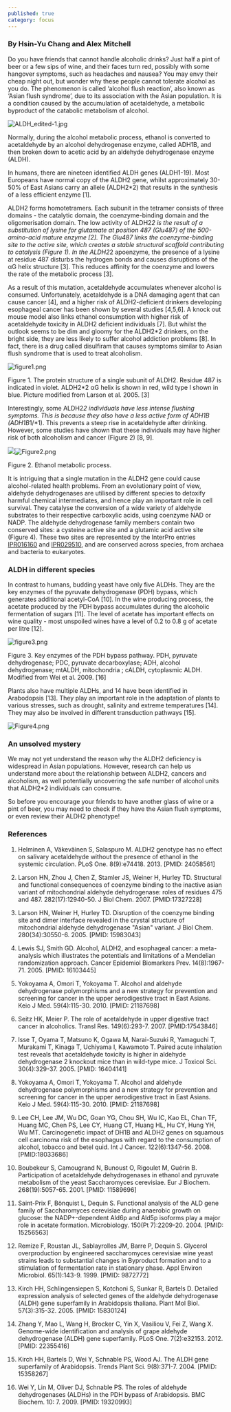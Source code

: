 ```yaml
---
published: true
category: focus
---
```

### By Hsin-Yu Chang and Alex Mitchell

Do you have friends that cannot handle alcoholic drinks? Just half a pint of beer or a few sips of wine, and their faces turn red, possibly with some hangover symptoms, such as headaches and nausea? You may envy  their cheap night out, but wonder why these people cannot tolerate alcohol as you do. The phenomenon is called ‘alcohol flush reaction’, also known as ‘Asian flush syndrome’, due to its association with the Asian population. It is a condition caused by the accumulation of acetaldehyde, a metabolic byproduct of the catabolic metabolism of alcohol.

![ALDH_edited-1.jpg]({{site.baseurl}}/assets/media/images/posts/ALDH_edited-1.jpg) 

Normally, during the alcohol metabolic process, ethanol is converted to acetaldehyde by an alcohol dehydrogenase enzyme, called ADH1B, and then broken down to acetic acid by an aldehyde dehydrogenase enzyme (ALDH). 

In humans, there are nineteen identified ALDH genes (ALDH1-19). Most Europeans have normal copy of the ALDH2 gene, whilst approximately 30-50% of East Asians carry an allele (ALDH2*2)  that results in the synthesis of a less efficient enzyme [1].

ALDH2 forms homotetramers.  Each subunit in the tetramer consists of three domains - the catalytic domain, the coenzyme-binding domain and the oligomerisation domain. The low activity of ALDH2*2 is the result of a substitution of lysine for glutamate at position 487 (Glu487) of the 500-amino-acid mature enzyme [2]. The Glu487 links the coenzyme-binding site to the active site, which creates a stable structural scaffold contributing to catalysis (Figure 1). In the ALDH2*2 apoenzyme, the presence of a lysine at residue 487 disturbs the hydrogen bonds and causes disruptions of the αG helix structure [3]. This reduces affinity for the coenzyme and lowers the rate of the metabolic process [3]. 

As a result of this mutation, acetaldehyde accumulates whenever alcohol is consumed. Unfortunately, acetaldehyde is a DNA damaging agent that can cause cancer  [4], and a higher risk of ALDH2-deficient drinkers developing esophageal cancer has been shown by several studies [4,5,6]. A knock out mouse model also links ethanol consumption with higher risk of acetaldehyde toxicity in ALDH2 deficient individuals [7].  But whilst the outlook seems to be dim and gloomy for the ALDH2*2 drinkers, on the bright side, they are less likely to suffer alcohol addiction problems  [8]. In fact, there is a drug called disulfiram that causes symptoms similar to Asian flush syndrome that is used to treat alcoholism. 


![figure1.png]({{site.baseurl}}/assets/media/images/posts/figure1.png)
 
Figure 1. The protein structure of a single subunit of ALDH2. 
Residue 487 is indicated in violet. ALDH2*2 αG helix is shown in red, 
wild type I shown in blue.  Picture modified from Larson et al.  2005. [3]

 
Interestingly, some ALDH2*2 individuals have less intense flushing symptoms. This is because they also have a less active form of ADH1B (ADH1B*1/*1). This prevents a steep rise in acetaldehyde after drinking. However, some studies have shown that these individuals may have higher risk of both alcoholism and cancer (Figure 2)  [8, 9].  


![]({{site.baseurl}}/assets/media/images/posts/Figure2.png)![Figure2.png]({{site.baseurl}}/assets/media/images/posts/Figure2.png)


 
Figure 2. Ethanol metabolic process.

It is intriguing that a single mutation in the ALDH2 gene could cause alcohol-related health problems. From an evolutionary point of view, aldehyde dehydrogenases are utilised by different species to detoxify harmful chemical intermediates, and hence play an important role in cell survival. They catalyse the conversion of a wide variety of aldehyde substrates to their respective carboxylic acids, using coenzyme NAD or NADP. The aldehyde dehydrogenase family members contain two conserved sites: a cysteine active site and a glutamic acid active site (Figure 4). These two sites are represented by the InterPro entries [IPR016160](https://www.ebi.ac.uk/interpro/entry/IPR016160) and [IPR029510](https://www.ebi.ac.uk/interpro/entry/IPR029510), and are conserved across species,  from archaea and bacteria to eukaryotes. 

### ALDH in different species


In contrast to humans, budding yeast have only five ALDHs. They are the key enzymes of the pyruvate dehydrogenase (PDH) bypass, which generates additional acetyl-CoA [10]. In the wine producing process, the acetate produced by the PDH bypass accumulates during the alcoholic fermentation of sugars [11].  The level of acetate  has important effects on wine quality - most unspoiled wines have a level of 0.2 to 0.8 g  of acetate per litre [12].

![figure3.png]({{site.baseurl}}/assets/media/images/posts/figure3.png)


Figure 3. Key enzymes of the PDH bypass pathway. PDH, pyruvate dehydrogenase; PDC, pyruvate decarboxylase; ADH, alcohol dehydrogenase; mtALDH, mitochondria ; cALDH, cytoplasmic ALDH. Modified from Wei et al.  2009. [16]

Plants also have multiple ALDHs, and 14 have been identified in Arabodopsis [13]. They play an important role in the adaptation of plants to various stresses, such as drought, salinity and extreme temperatures [14]. They may also be involved in different transduction pathways [15]. 


![Figure4.png]({{site.baseurl}}/assets/media/images/posts/Figure4.png)


 

### An unsolved mystery

We may not yet understand the reason why the  ALDH2 deficiency is widespread in Asian populations. However, research can help us understand more about the relationship between ALDH2, cancers and alcoholism, as well potentially uncovering the safe number of alcohol units that ALDH2*2  individuals can consume. 

So before you encourage your friends to have another glass of wine or a pint of beer, you may need to check if they have the Asian flush symptoms, or even review their ALDH2 phenotype!
  


### References

1. Helminen A, Väkeväinen S, Salaspuro M. ALDH2 genotype has no effect on salivary acetaldehyde without the presence of ethanol in the systemic circulation. PLoS One. 8(9):e74418. 2013. [PMID: 24058561]

2. Larson HN, Zhou J, Chen Z, Stamler JS, Weiner H, Hurley TD. Structural and functional consequences of coenzyme binding to the inactive asian variant of mitochondrial aldehyde dehydrogenase: roles of residues 475 and 487. 282(17):12940-50. J Biol Chem.  2007. [PMID:17327228]

3. Larson HN, Weiner H, Hurley TD. Disruption of the coenzyme binding site and dimer interface revealed in the crystal structure of mitochondrial aldehyde dehydrogenase "Asian" variant. J Biol Chem. 280(34):30550-6. 2005. [PMID: 15983043]

4. Lewis SJ, Smith GD. Alcohol, ALDH2, and esophageal cancer: a meta-analysis which illustrates the potentials and limitations of a Mendelian randomization approach. Cancer Epidemiol Biomarkers Prev. 14(8):1967-71. 2005. [PMID: 16103445]

5. Yokoyama A, Omori T, Yokoyama T. Alcohol and aldehyde dehydrogenase polymorphisms and a new strategy for prevention and screening for cancer in the upper aerodigestive tract in East Asians. Keio J Med. 59(4):115-30. 2010. [PMID: 21187698]

6. Seitz HK, Meier P. The role of acetaldehyde in upper digestive tract cancer in alcoholics. Transl Res. 149(6):293-7. 2007. [PMID:17543846]

7. Isse T, Oyama T, Matsuno K, Ogawa M, Narai-Suzuki R, Yamaguchi T, Murakami T, Kinaga T, Uchiyama I, Kawamoto T. Paired acute inhalation test reveals that acetaldehyde toxicity is higher in aldehyde dehydrogenase 2 knockout mice than in wild-type mice. J Toxicol Sci. 30(4):329-37. 2005. [PMID: 16404141]

8. Yokoyama A, Omori T, Yokoyama T. Alcohol and aldehyde dehydrogenase polymorphisms and a new strategy for prevention and screening for cancer in the upper aerodigestive tract in East Asians. Keio J Med. 59(4):115-30. 2010. [PMID: 21187698]

9. Lee CH, Lee JM, Wu DC, Goan YG, Chou SH, Wu IC, Kao EL, Chan TF, Huang MC, Chen PS, Lee CY, Huang CT, Huang HL, Hu CY, Hung YH, Wu MT. Carcinogenetic impact of  DH1B and ALDH2 genes on squamous cell carcinoma risk of the esophagus with regard to the consumption of alcohol, tobacco and betel quid. Int J Cancer. 122(6):1347-56. 2008. [PMID:18033686]

10. Boubekeur S, Camougrand N, Bunoust O, Rigoulet M, Guérin B. Participation of acetaldehyde dehydrogenases in ethanol and pyruvate metabolism of the yeast Saccharomyces cerevisiae. Eur J Biochem. 268(19):5057-65. 2001. [PMID: 11589696]

11. Saint-Prix F, Bönquist L, Dequin S. Functional analysis of the ALD gene family of Saccharomyces cerevisiae during anaerobic growth on glucose: the NADP+-dependent Ald6p and Ald5p isoforms play a major role in acetate formation. Microbiology. 150(Pt 7):2209-20. 2004. [PMID: 15256563]

12. Remize F, Roustan JL, Sablayrolles JM, Barre P, Dequin S. Glycerol overproduction by engineered saccharomyces cerevisiae wine yeast strains leads to substantial changes in Byproduct formation and to a stimulation of fermentation rate in stationary phase. Appl Environ
Microbiol. 65(1):143-9. 1999. [PMID: 9872772]

13. Kirch HH, Schlingensiepen S, Kotchoni S, Sunkar R, Bartels D. Detailed expression analysis of selected genes of the aldehyde dehydrogenase (ALDH) gene superfamily in Arabidopsis thaliana. Plant Mol Biol. 57(3):315-32. 2005. [PMID: 15830124]

14. Zhang Y, Mao L, Wang H, Brocker C, Yin X, Vasiliou V, Fei Z, Wang X. Genome-wide identification and analysis of grape aldehyde dehydrogenase (ALDH) gene superfamily. PLoS One. 7(2):e32153. 2012. [PMID: 22355416]

15. Kirch HH, Bartels D, Wei Y, Schnable PS, Wood AJ. The ALDH gene superfamily of Arabidopsis. Trends Plant Sci. 9(8):371-7. 2004. [PMID: 15358267]

16. Wei Y, Lin M, Oliver DJ, Schnable PS. The roles of aldehyde dehydrogenases (ALDHs) in
the PDH bypass of Arabidopsis. BMC Biochem. 10: 7. 2009. [PMID: 19320993]
